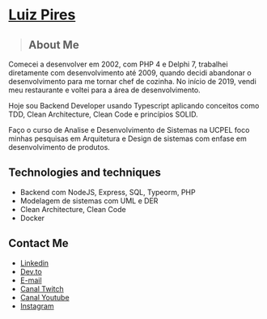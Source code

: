 # <a href="https://www.linkedin.com/in/luiz-pires/">Luiz Pires</a>

> ## About Me

Comecei a desenvolver em 2002, com PHP 4 e Delphi 7, trabalhei diretamente com desenvolvimento até 2009, quando decidi abandonar o desenvolvimento para me tornar chef de cozinha. No início de 2019, vendi meu restaurante e voltei para a área de desenvolvimento.

Hoje sou Backend Developer usando Typescript aplicando conceitos como TDD, Clean Architecture, Clean Code e princípios SOLID.

Faço o curso de Analise e Desenvolvimento de Sistemas na UCPEL foco minhas pesquisas em Arquitetura e Design de sistemas com enfase em desenvolvimento de produtos.

## Technologies and techniques

- Backend com NodeJS, Express, SQL, Typeorm, PHP
- Modelagem de sistemas com UML e DER
- Clean Architecture, Clean Code
- Docker

## Contact Me

- <a href="https://www.linkedin.com/in/luiz-pires/">Linkedin</a>
- <a href="https://dev.to/luizpiress">Dev.to</a>
- <a href="mailto:luizjesuz.p@gmail.com">E-mail</a>
- <a href="https://www.twitch.tv/programadorranzinza">Canal Twitch</a>
- <a href="https://www.youtube.com/channel/UCYpnvw92nOfXDz0MftuNJOg">Canal Youtube</a>
- <a href="https://www.instagram.com/dev_ranzinza/">Instagram</a>
</div>
